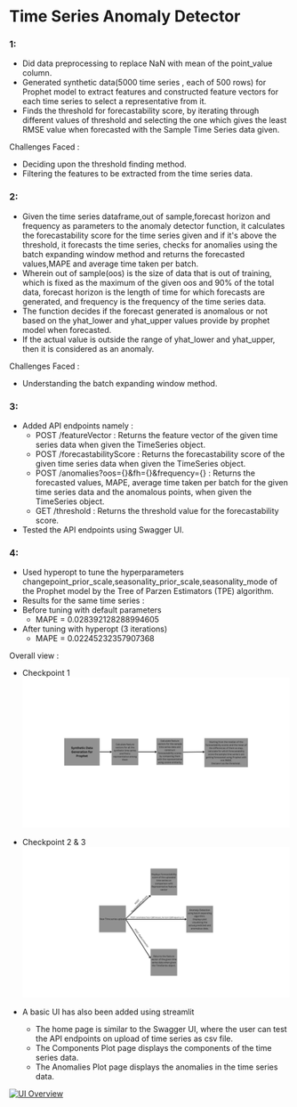 # Time Series Anomaly Detector

### 1:
 - Did data preprocessing to replace NaN with mean of the point_value column.
 - Generated synthetic data(5000 time series , each of 500 rows) for Prophet model to extract features and constructed feature vectors for each time series to select a representative from it.
 - Finds the threshold for forecastability score, by iterating through different values of threshold and selecting the one which gives the least RMSE value when forecasted with the Sample Time Series data given.

Challenges Faced :
 - Deciding upon the threshold finding method.
 - Filtering the features to be extracted from the time series data.

### 2:
 - Given the time series dataframe,out of sample,forecast horizon and frequency as parameters to the anomaly detector function, it calculates the forecastability score for the time series given and 
if it's above the threshold, it forecasts the time series, checks for anomalies using the batch expanding window method and returns the forecasted values,MAPE and average time taken per batch.
 - Wherein out of sample(oos) is the size of data that is out of training, which is fixed as the maximum of the given oos and 90% of the total data, forecast horizon is the length of time for which forecasts are generated,
and frequency is the frequency of the time series data.
 - The function decides if the forecast generated is anomalous or not based on the yhat_lower and yhat_upper values provide by prophet model when forecasted. 
 - If the actual value is outside the range of yhat_lower and yhat_upper, then it is considered as an anomaly.

Challenges Faced :
 - Understanding the batch expanding window method.

### 3:

 - Added API endpoints namely :
      - POST /featureVector : Returns the feature vector of the given time series data when given the TimeSeries object.
      - POST /forecastabilityScore : Returns the forecastability score of the given time series data when given the TimeSeries object.
      - POST /anomalies?oos={}&fh={}&frequency={} : Returns the forecasted values, MAPE, average time taken per batch for the given time series data and the anomalous points, when given the TimeSeries object.
      - GET /threshold : Returns the threshold value for the forecastability score.
 - Tested the API endpoints using Swagger UI.

### 4:
 - Used hyperopt to tune the hyperparameters changepoint_prior_scale,seasonality_prior_scale,seasonality_mode of the Prophet model by the Tree of Parzen Estimators (TPE) algorithm.
 - Results for the same time series :
 - Before tuning with default parameters
   - MAPE =  0.028392128288994605
 - After tuning with hyperopt (3 iterations)
   - MAPE =  0.02245232357907368

Overall view :
- Checkpoint 1
![img_2.png](img_2.png)

- Checkpoint 2 & 3
![img_1.png](img_1.png)

- A basic UI has also been added using streamlit
  - The home page is similar to the Swagger UI, where the user can test the API endpoints on upload of time series as csv file.
  - The Components Plot page displays the components of the time series data.
  - The Anomalies Plot page displays the anomalies in the time series data.

[![UI Overview](https://img.youtube.com/vi/2fwZ0ki3bbE/0.jpg)](https://www.youtube.com/watch?v=2fwZ0ki3bbE)
